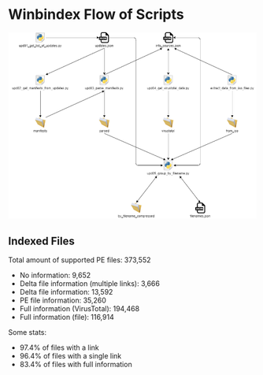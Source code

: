 # Winbindex Flow of Scripts

![winbindex-scripts-flow.png](winbindex-scripts-flow.png)

## Indexed Files

<!--FileStats-->
Total amount of supported PE files: 373,552

* No information: 9,652
* Delta file information (multiple links): 3,666
* Delta file information: 13,592
* PE file information: 35,260
* Full information (VirusTotal): 194,468
* Full information (file): 116,914

Some stats:

* 97.4% of files with a link
* 96.4% of files with a single link
* 83.4% of files with full information
<!--/FileStats-->
